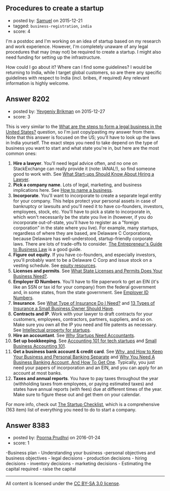 ## Procedures to create a startup

- posted by: [Samuel](https://stackexchange.com/users/7504700/samuel) on 2015-12-21
- tagged: `business-registration`, `india`
- score: 4

<p>I'm a postdoc and I'm working on an idea of startup based on my research and work experience. However, I'm completely unaware of any legal procedures that may (may not) be required to create a startup. I might also need funding for setting up the infrastructure. </p>

<p>How could I go about it?
Where can I find some guidelines?
I would be returning to India, while I target global customers, so are there any specific guidelines with respect to India (incl. bribes, if required)
Any relevant information is highly welcome. </p>



## Answer 8202

- posted by: [Yevgeniy Brikman](https://stackexchange.com/users/223985/yevgeniy-brikman) on 2015-12-27
- score: 3

<p>This is very similar to the <a href="https://startups.stackexchange.com/questions/7949/what-are-the-steps-to-form-a-legal-business-in-the-united-states/7992#7992">What are the steps to form a legal business in the United States?</a> question, so I'm just copy/pasting my answer from there. Note that this answer is focused on the US; you'll have to look up the laws in India yourself. The exact steps you need to take depend on the type of business you want to start and what state you're in, but here are the most common ones:</p>

<ol>
<li><strong>Hire a lawyer</strong>. You'll need legal advice often, and no one on StackExchange can really provide it (note: IANAL!), so find someone good to work with. See <a href="https://www.themuse.com/advice/what-startups-should-know-about-hiring-a-lawyer" rel="nofollow noreferrer"> What Start-ups Should Know About Hiring a Lawyer</a>.</li>
<li><strong>Pick a company name</strong>. Lots of legal, marketing, and business implications here. See <a href="https://www.sba.gov/content/how-name-business" rel="nofollow noreferrer">How to name a business</a>.</li>
<li><strong>Incorporate</strong>. You'll want to incorporate to create a separate legal entity for your company. This helps protect your personal assets in case of bankruptcy or lawsuits and you'll need it to have co-founders, investors, employees, stock, etc. You'll have to pick a state to incorporate in, which won't necessarily be the state you live in (however, if you do incorporate out-of-state, you'll have to register as a "foreign corporation" in the state where you live). For example, many startups, regardless of where they are based, are Delaware C Corporations, because Delaware has well-understood, startup-friendly corporate laws. There are lots of trade-offs to consider. <a href="http://rads.stackoverflow.com/amzn/click/0538466464" rel="nofollow noreferrer">The Entrepreneur's Guide to Business Law</a> is a good guide.</li>
<li><strong>Figure out equity</strong>. If you have co-founders, and especially investors, you'll probably want to be a Delaware C Corp and issue stock on a vesting schedule. See <a href="http://www.hello-startup.net/resources/equity/?ref=startup-checklist" rel="nofollow noreferrer">equity resources</a>.</li>
<li><strong>Licenses and permits</strong>. See <a href="https://www.sba.gov/content/what-state-licenses-and-permits-does-your-business-need" rel="nofollow noreferrer">What State Licenses and Permits Does Your Business Need?</a>.</li>
<li><strong>Employer ID Numbers</strong>. You'll have to file paperwork to get an EIN (it's like an SSN or tax id for your company) from the federal government and, in some states, from the state government. See <a href="http://www.irs.gov/Businesses/Small-Businesses-&amp;-Self-Employed/Employer-ID-Numbers-EINs" rel="nofollow noreferrer">Employer ID Numbers</a>.</li>
<li><strong>Insurance</strong>. See <a href="https://www.sba.gov/blogs/small-business-insurance-part-1-what-type-insurance-do-i-need" rel="nofollow noreferrer">What Type of Insurance Do I Need?</a> and <a href="http://www.forbes.com/sites/thesba/2012/01/19/13-types-of-insurance-a-small-business-owner-should-have/" rel="nofollow noreferrer">13 Types of Insurance a Small Business Owner Should Have</a>.</li>
<li><strong>Contracts and IP</strong>. Work with your lawyer to draft contracts for your customers, employees, contractors, partners, suppliers, and so on. Make sure you own all the IP you need and file patents as necessary. See <a href="http://www.ey.com/GL/en/Services/Strategic-Growth-Markets/Center-for-Entrepreneurship-and-Innovation---Intellectual-property-for-startups" rel="nofollow noreferrer">Intellectual property for startups</a>.</li>
<li><strong>Hire an accountant</strong>. See <a href="http://www.caycon.com/blog/2012/07/why-startups-need-accountants/" rel="nofollow noreferrer">Why Startups Need Accountants</a>.</li>
<li><strong>Set up bookkeeping</strong>. See <a href="https://www.waveapps.com/sitestatic/public/doc/accounting101forstartups.pdf" rel="nofollow noreferrer">Accounting 101 for tech startups</a> and <a href="https://www.shopify.com/blog/15334373-small-business-accounting-101-ten-steps-to-get-your-startup-on-track" rel="nofollow noreferrer">Small Business Accounting 101</a>.</li>
<li><strong>Get a business bank account &amp; credit card</strong>. See <a href="https://www.sba.gov/blogs/why-and-how-keep-your-business-and-personal-banking-separate" rel="nofollow noreferrer">Why, and How to Keep Your Business and Personal Banking Separate</a> and <a href="http://www.smartpassiveincome.com/why-you-need-a-business-banking-account-and-how-to-get-one/" rel="nofollow noreferrer">Why You Need A Business Banking Account, And How To Get One</a>. Typically, you just need your papers of incorporation and an EIN, and you can apply for an account at most banks.</li>
<li><strong>Taxes and annual reports</strong>. You have to pay taxes throughout the year (withholding taxes from employees, or paying estimated taxes) and states have annual reports (with fees) due at different times of the year. Make sure to figure these out and get them on your calendar.</li>
</ol>

<p>For more info, check out <a href="http://www.atomic-squirrel.net/startup-checklist/" rel="nofollow noreferrer">The Startup Checklist</a>, which is a comprehensive (163 item) list of everything you need to do to start a company.</p>



## Answer 8383

- posted by: [Poorna Prudhvi](https://stackexchange.com/users/7117749/poorna-prudhvi) on 2016-01-24
- score: 1

<p>-Business plan - Understanding your business
-personal objectives and business objectives
- legal decisions
- production decisions
- hiring decisions
- inventory decisions
- marketing decisions
- Estimating the capital required
- raise the capital</p>




---

All content is licensed under the [CC BY-SA 3.0 license](https://creativecommons.org/licenses/by-sa/3.0/).
